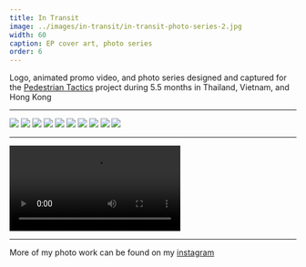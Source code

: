 ```yaml
---
title: In Transit
image: ../images/in-transit/in-transit-photo-series-2.jpg
width: 60
caption: EP cover art, photo series
order: 6
---
```


Logo, animated promo video, and photo series designed and captured for the [Pedestrian Tactics](https://pedestriantactics.com) project during 5.5 months in Thailand, Vietnam, and Hong Kong

***

![](../images/in-transit/in-transit-photo-series-1.jpg)
![](../images/in-transit/in-transit-photo-series-2.jpg)
![](../images/in-transit/in-transit-photo-series-3.jpg)
![](../images/in-transit/in-transit-photo-series-4.jpg)
![](../images/in-transit/in-transit-photo-series-5.jpg)
![](../images/in-transit/in-transit-photo-series-6.jpg)
![](../images/in-transit/in-transit-photo-series-7.jpg)
![](../images/in-transit/in-transit-photo-series-8.jpg)
![](../images/in-transit/in-transit-photo-series-9.jpg)
![](../images/in-transit/in-transit-photo-series-10.jpg)

***

<video controls src="images/in-transit/in-transit-video.mp4"></video>

***

More of my photo work can be found on my [instagram](https://instagram.com/im_dan_taylor)